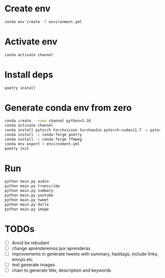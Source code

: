 # Create env

```sh
conda env create -f environment.yml
```

# Activate env

```sh
conda activate channel
```

# Install deps

```sh
poetry install
```

# Generate conda env from zero
```sh
conda create --name channel python=3.10
conda activate channel
conda install pytorch torchvision torchaudio pytorch-cuda=11.7 -c pytorch -c nvidia
conda install -c conda-forge poetry
conda install -c conda-forge ffmpeg
conda env export > environment.yml
poetry init
```

# Run
```py
python main.py audio
python main.py transcribe
python main.py summary
python main.py youtube
python main.py tweet
python main.py dalle
python main.py image
``` 

# TODOs

- [ ] Avoid be rebudant
- [ ] change aprenderemos por aprenderás
- [ ] improvements in generate tweets with summary, hasttags, include links, emojis etc
- [ ] test generate images
- [ ] chain to generate title, description and keywords